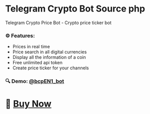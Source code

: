 # Telegram Crypto Bot Source php

<p>Telegram Crypto Price Bot - Crypto price ticker bot</p>
<h3>⚙️ <b>Features:</b></h3>
<ul>
<li>Prices in real time</li>
<li>Price search in all digital currencies</li>
<li>Display all the information of a coin</li>
<li>Free unlimited api token</li>
<li>Create price ticker for your channels</li>
</ul>
<h3>🔍 Demo: <a href="https://t.me/bcpEN1_bot">@bcpEN1_bot</a></h3>
<h1>🛒 <a href="https://t.me/msam_97">Buy Now</a></h1>
